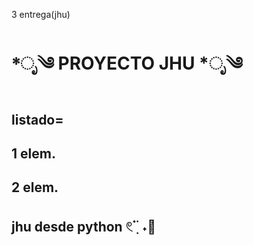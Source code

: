 3 entrega(jhu)
# *ೃ༄ PROYECTO JHU *ೃ༄
## listado=
## 1 elem. 
## 2 elem.
## jhu desde python 𓏲 ๋࣭ ࣪ ˖🎐